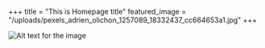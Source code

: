 +++
title = "This is Homepage title"
featured_image = "/uploads/pexels_adrien_olichon_1257089_18332437_cc664653a1.jpg"
+++

![Alt text for the image](/uploads/pexels_adrien_olichon_1257089_18332437_cc664653a1.jpg)
        